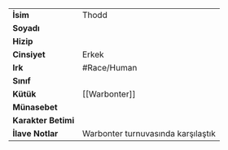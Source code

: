 |  |  |  
|---|---|  
| **İsim** | Thodd|  
| **Soyadı** | |  
| **Hizip** | |  
| **Cinsiyet** | Erkek|  
| **Irk** | #Race/Human|  
| **Sınıf** | |  
| **Kütük** | [[Warbonter]]|  
| **Münasebet** | |  
| **Karakter Betimi** | |  
| **İlave Notlar** | Warbonter turnuvasında karşılaştık|  
